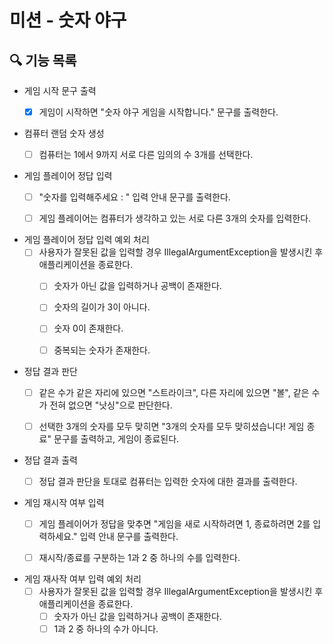 # 미션 - 숫자 야구

## 🔍 기능 목록

- 게임 시작 문구 출력
    - [x] 게임이 시작하면 "숫자 야구 게임을 시작합니다." 문구를 출력한다.


- 컴퓨터 랜덤 숫자 생성
    - [ ] 컴퓨터는 1에서 9까지 서로 다른 임의의 수 3개를 선택한다.


- 게임 플레이어 정답 입력
    - [ ] "숫자를 입력해주세요 : " 입력 안내 문구를 출력한다.
    - [ ] 게임 플레이어는 컴퓨터가 생각하고 있는 서로 다른 3개의 숫자를 입력한다.


- 게임 플레이어 정답 입력 예외 처리
    - [ ] 사용자가 잘못된 값을 입력할 경우 IllegalArgumentException을 발생시킨 후 애플리케이션을 종료한다.
        - [ ] 숫자가 아닌 값을 입력하거나 공백이 존재한다.
        - [ ] 숫자의 길이가 3이 아니다.
        - [ ] 숫자 0이 존재한다.
        - [ ] 중복되는 숫자가 존재한다.


- 정답 결과 판단
    - [ ] 같은 수가 같은 자리에 있으면 "스트라이크", 다른 자리에 있으면 "볼", 같은 수가 전혀 없으면 "낫싱"으로 판단한다.
    - [ ] 선택한 3개의 숫자를 모두 맞히면 "3개의 숫자를 모두 맞히셨습니다! 게임 종료" 문구를 출력하고, 게임이 종료된다.


- 정답 결과 출력
    - [ ] 정답 결과 판단을 토대로 컴퓨터는 입력한 숫자에 대한 결과를 출력한다.


- 게임 재시작 여부 입력
    - [ ] 게임 플레이어가 정답을 맞추면 "게임을 새로 시작하려면 1, 종료하려면 2를 입력하세요." 입력 안내 문구를 출력한다.
    - [ ] 재시작/종료를 구분하는 1과 2 중 하나의 수를 입력한다.


- 게임 재사작 여부 입력 예외 처리
    - [ ] 사용자가 잘못된 값을 입력할 경우 IllegalArgumentException을 발생시킨 후 애플리케이션을 종료한다.
        - [ ] 숫자가 아닌 값을 입력하거나 공백이 존재한다.
        - [ ] 1과 2 중 하나의 수가 아니다.